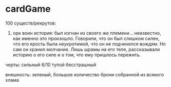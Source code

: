 # cardGame

100 существ/рекрутов:

1) орк воин
  история: был изгнан из своего же племени... неизвестно, как именно это произошло. Говорили, что он был слишком силен, что его ярость была неукротимой, что он не подчинялся вождям. Но сам он хранил молчание. Лишь шрамы на его теле, рассказывали историю о его силе и о том, что ему пришлось пережить.
  
  черты: сильный 6/10 тупой бесстрашный
  
  внешность: зеленый, большое количество брони собранной из всякого хлама 
